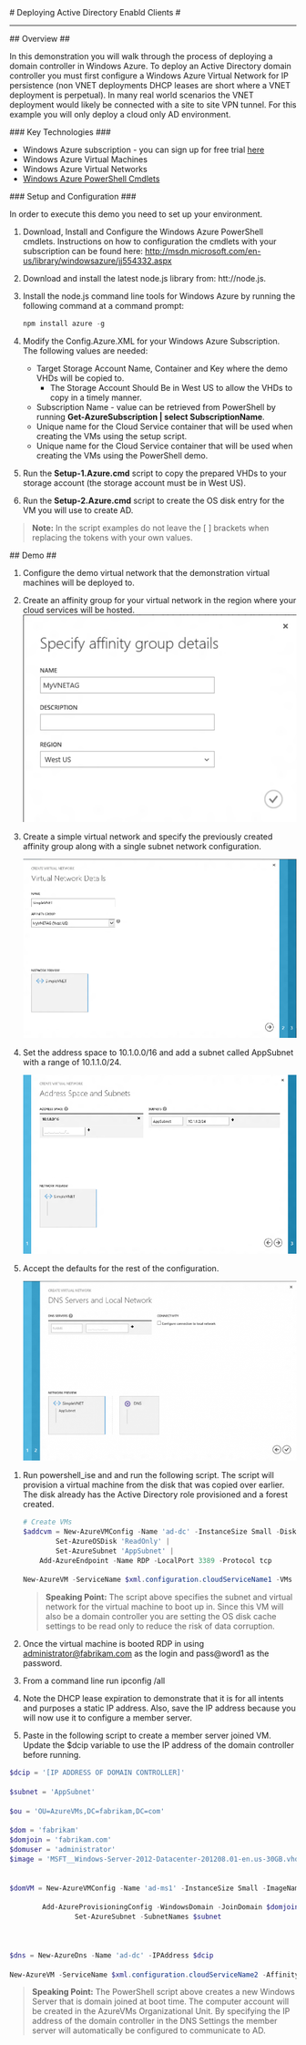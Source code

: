 ﻿<a name="title" />
# Deploying Active Directory Enabld Clients #

---
<a name="Overview" />
## Overview ##

In this demonstration you will walk through the process of deploying a domain controller in Windows Azure. To deploy an Active Directory domain controller you must first configure a Windows Azure Virtual Network for IP persistence (non VNET deployments DHCP leases are short where a VNET deployment is perpetual). In many real world scenarios the VNET deployment would likely be connected with a site to site VPN tunnel. For this example you will only deploy a cloud only AD environment. 

<a name="technologies" />
### Key Technologies ###

- Windows Azure subscription - you can sign up for free trial [here][1]
- Windows Azure Virtual Machines 
- Windows Azure Virtual Networks
- [Windows Azure PowerShell Cmdlets][2]

[1]: http://bit.ly/WindowsAzureFreeTrial
[2]: http://go.microsoft.com/?linkid=9811175&clcid=0x409



<a name="setup" />
### Setup and Configuration ###

In order to execute this demo you need to set up your environment.

1. Download, Install and Configure the Windows Azure PowerShell cmdlets. Instructions on how to configuration the cmdlets with your subscription can be found here: http://msdn.microsoft.com/en-us/library/windowsazure/jj554332.aspx

1. Download and install the latest node.js library from: htt://node.js. 

1. Install the node.js command line tools for Windows Azure by running the following command at a command prompt:

	````PowerShell
	npm install azure -g
	````

1. Modify the Config.Azure.XML for your Windows Azure Subscription. The following values are needed:

	- Target Storage Account Name, Container and Key where the demo VHDs will be copied to. 
		- The Storage Account Should Be in West US to allow the VHDs to copy in a timely manner.
	- Subscription Name - value can be retrieved from PowerShell by running **Get-AzureSubscription | select SubscriptionName**.
   - Unique name for the Cloud Service container that will be used when creating the VMs using the setup script.
   - Unique name for the Cloud Service container that will be used when creating the VMs using the PowerShell demo.

1. Run the **Setup-1.Azure.cmd** script to copy the prepared VHDs to your storage account (the storage account must be in West US).

1.  Run the **Setup-2.Azure.cmd** script to create the OS disk entry for the VM you will use to create AD.

> **Note:** In the script examples do not leave the [ ] brackets when replacing the tokens with your own values.


<a name="Demo" />
## Demo ##

1. Configure the demo virtual network that the demonstration virtual machines will be deployed to. 

1. Create an affinity group for your virtual network in the region where your cloud services will be hosted.
			![create-affinity-group](images/create-affinity-group.png?raw=true)

1. Create a simple virtual network and specify the previously created affinity group along with a single subnet network configuration.

	![simple-vnet](images/simple-vnet.png?raw=true)

1. Set the address space to 10.1.0.0/16 and add a subnet called AppSubnet with a range of 10.1.1.0/24.

	![simple-vnet-2](images/simple-vnet-2.png?raw=true)

1. Accept the defaults for the rest of the configuration.

	![simple-vnet-3](images/simple-vnet-3.png?raw=true)

<a name="segment1" />

1. Run powershell_ise and and run the following script. The script will provision a virtual machine from the disk that was copied over earlier. The disk already has the Active Directory role provisioned and a forest created. 

	````PowerShell
	# Create VMs	
	$addcvm = New-AzureVMConfig -Name 'ad-dc' -InstanceSize Small -DiskName 'ad-dcosdisk' |
          	Set-AzureOSDisk 'ReadOnly' |
          	Set-AzureSubnet 'AppSubnet' | 
  	  	Add-AzureEndpoint -Name RDP -LocalPort 3389 -Protocol tcp 
	
	New-AzureVM -ServiceName $xml.configuration.cloudServiceName1 -VMs $addcvm -AffinityGroup 'MyVNETAG' -VNETName 'SimpleVNET'
	
	````
	
	> **Speaking Point:** The script above specifies the subnet and virtual network for the virtual machine to boot up in. Since this VM will also be a domain controller you are setting the OS disk cache settings to be read only to reduce the risk of data corruption.

1. Once the virtual machine is booted RDP in using administrator@fabrikam.com as the login and pass@word1 as the password.

1. From a command line run ipconfig /all

1. Note the DHCP lease expiration to demonstrate that it is for all intents and purposes a static IP address. Also, save the IP address because you will now use it to configure a member server.

1. Paste in the following script to create a member server joined VM. Update the $dcip variable to use the IP address of the domain controller before running.

````PowerShell
$dcip = '[IP ADDRESS OF DOMAIN CONTROLLER]'

$subnet = 'AppSubnet'

$ou = 'OU=AzureVMs,DC=fabrikam,DC=com'

$dom = 'fabrikam'
$domjoin = 'fabrikam.com'
$domuser = 'administrator'
$image = 'MSFT__Windows-Server-2012-Datacenter-201208.01-en.us-30GB.vhd'


$domVM = New-AzureVMConfig -Name 'ad-ms1' -InstanceSize Small -ImageName $image |      
	
		Add-AzureProvisioningConfig -WindowsDomain -JoinDomain $domjoin -Domain $dom -DomainPassword $pass -Password $pass -DomainUserName $domuser -MachineObjectOU $ou |
                Set-AzureSubnet -SubnetNames $subnet



$dns = New-AzureDns -Name 'ad-dc' -IPAddress $dcip
     
New-AzureVM -ServiceName $xml.configuration.cloudServiceName2 -AffinityGroup 'MyVNETAG' -VNetName 'SimpleVNET' -DnsSettings $dns -VMs $domVM

````

> **Speaking Point:** The PowerShell script above creates a new Windows Server that is domain joined at boot time. The computer account will be created in the AzureVMs Organizational Unit. By specifying the IP address of the domain controller in the DNS Settings the member server will automatically be configured to communicate to AD. 

